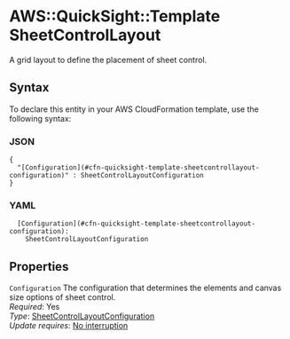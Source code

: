 # AWS::QuickSight::Template SheetControlLayout<a name="aws-properties-quicksight-template-sheetcontrollayout"></a>

A grid layout to define the placement of sheet control\.

## Syntax<a name="aws-properties-quicksight-template-sheetcontrollayout-syntax"></a>

To declare this entity in your AWS CloudFormation template, use the following syntax:

### JSON<a name="aws-properties-quicksight-template-sheetcontrollayout-syntax.json"></a>

```
{
  "[Configuration](#cfn-quicksight-template-sheetcontrollayout-configuration)" : SheetControlLayoutConfiguration
}
```

### YAML<a name="aws-properties-quicksight-template-sheetcontrollayout-syntax.yaml"></a>

```
  [Configuration](#cfn-quicksight-template-sheetcontrollayout-configuration): 
    SheetControlLayoutConfiguration
```

## Properties<a name="aws-properties-quicksight-template-sheetcontrollayout-properties"></a>

`Configuration`  <a name="cfn-quicksight-template-sheetcontrollayout-configuration"></a>
The configuration that determines the elements and canvas size options of sheet control\.  
*Required*: Yes  
*Type*: [SheetControlLayoutConfiguration](aws-properties-quicksight-template-sheetcontrollayoutconfiguration.md)  
*Update requires*: [No interruption](https://docs.aws.amazon.com/AWSCloudFormation/latest/UserGuide/using-cfn-updating-stacks-update-behaviors.html#update-no-interrupt)